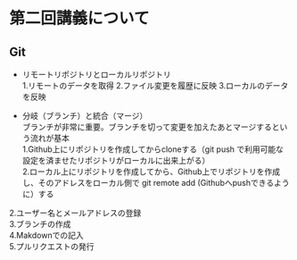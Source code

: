 # 第二回講義について　
## Git  
* リモートリポジトリとローカルリポジトリ  
1.リモートのデータを取得 2.ファイル変更を履歴に反映 3.ローカルのデータを反映      

* 分岐（ブランチ）と統合（マージ）  
 ブランチが非常に重要。ブランチを切って変更を加えたあとマージするという流れが基本  
 1.Github上にリポジトリを作成してからcloneする（git push で利用可能な設定を済ませたリポジトリがローカルに出来上がる）  
 2.ローカル上にリポジトリを作成してから、Github上でリポジトリを作成し、そのアドレスをローカル側で git remote add (Githubへpushできるように）する  

2.ユーザー名とメールアドレスの登録  
3.ブランチの作成  
4.Makdownでの記入  
5.プルリクエストの発行
